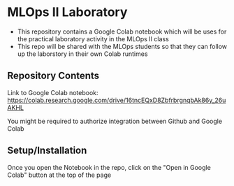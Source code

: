 # MLOps II Laboratory


- This repository contains a Google Colab notebook which will be uses for the practical laboratory activity in the MLOps II class
- This repo will be shared with the MLOps students so that they can follow up the laborstory in their own Colab runtimes


## Repository Contents

Link to Google Colab notebook: https://colab.research.google.com/drive/16tncEQxD8ZbfrbrgnqbAk86y_26uAKHL

You might be required to authorize integration between Github and Google Colab


## Setup/Installation

Once you open the Notebook in the repo, click on the "Open in Google Colab" button at the top of the page



